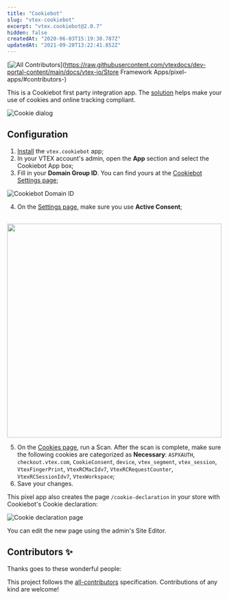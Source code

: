 ```yaml
---
title: "Cookiebot"
slug: "vtex-cookiebot"
excerpt: "vtex.cookiebot@2.0.7"
hidden: false
createdAt: "2020-06-03T15:19:30.787Z"
updatedAt: "2021-09-28T13:22:41.852Z"
---
```

<!-- prettier-ignore-start -->
<!-- markdownlint-disable -->
<!-- ALL-CONTRIBUTORS-BADGE:START - Do not remove or modify this section -->
[![All Contributors](https://img.shields.io/badge/all_contributors-0-orange.svg?style=flat-square)](https://raw.githubusercontent.com/vtexdocs/dev-portal-content/main/docs/vtex-io/Store Framework Apps/pixel-apps/#contributors-)
<!-- ALL-CONTRIBUTORS-BADGE:END -->
<!-- markdownlint-enable -->
<!-- prettier-ignore-end -->

This is a Cookiebot first party integration app. The [solution](https://www.cookiebot.com/) helps make your use of cookies and online tracking compliant.

![Cookie dialog](https://cdn.jsdelivr.net/gh/vtexdocs/dev-portal-content@main/images/vtex-cookiebot-0.png)

## Configuration

1. [Install](https://vtex.io/docs/recipes/development/installing-an-app/) the `vtex.cookiebot` app;
2. In your VTEX account's admin, open the **App** section and select the Cookiebot App box;
3. Fill in your **Domain Group ID**. You can find yours at the [Cookiebot Settings page](https://manage.cookiebot.com/en/manage);

![Cookiebot Domain ID](https://cdn.jsdelivr.net/gh/vtexdocs/dev-portal-content@main/images/vtex-cookiebot-1.png)

4. On the [Settings page](https://manage.cookiebot.com/en/manage), make sure you use **Active Consent**; 

<br/> <img width="500" src="https://raw.githubusercontent.com/vtexdocs/dev-portal-content/main/images/vtex-cookiebot-3.png" />

5. On the [Cookies page](https://manage.cookiebot.com/en/cookies), run a Scan. After the scan is complete, make sure the following cookies are categorized as **Necessary**: `ASPXAUTH`, `checkout.vtex.com`, `CookieConsent`, `device`, `vtex_segment`, `vtex_session`, `VtexFingerPrint`, `VtexRCMacIdv7`, `VtexRCRequestCounter`, `VtexRCSessionIdv7`, `VtexWorkspace`;
6. Save your changes.
   
This pixel app also creates the page `/cookie-declaration` in your store with Cookiebot's Cookie declaration:

![Cookie declaration page](https://cdn.jsdelivr.net/gh/vtexdocs/dev-portal-content@main/images/vtex-cookiebot-2.png)

You can edit the new page using the admin's Site Editor.

<!-- DOCS-IGNORE:start -->

## Contributors ✨

Thanks goes to these wonderful people:

<!-- ALL-CONTRIBUTORS-LIST:START - Do not remove or modify this section -->
<!-- prettier-ignore-start -->
<!-- markdownlint-disable -->
<!-- markdownlint-enable -->
<!-- prettier-ignore-end -->
<!-- ALL-CONTRIBUTORS-LIST:END -->

This project follows the [all-contributors](https://github.com/all-contributors/all-contributors) specification. Contributions of any kind are welcome!

<!-- DOCS-IGNORE:end -->
